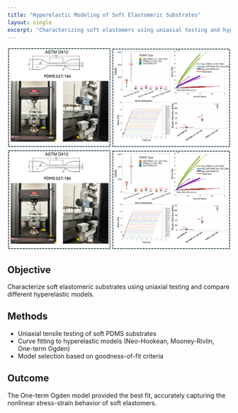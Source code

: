 ```yaml
---
title: "Hyperelastic Modeling of Soft Elastomeric Substrates"
layout: single
excerpt: "Characterizing soft elastomers using uniaxial testing and hyperelastic models."
---
```

<img src="/assets/images/Uniaxial_Testing.png" alt="Uniaxial_Testing_1" width="600"/>
<img src="/assets/images/Uniaxial_Testing.png" alt="Uniaxial_Testing_2" width="600"/>

## Objective
Characterize soft elastomeric substrates using uniaxial testing and compare different hyperelastic models.

## Methods
- Uniaxial tensile testing of soft PDMS substrates  
- Curve fitting to hyperelastic models (Neo-Hookean, Mooney-Rivlin, One-term Ogden)  
- Model selection based on goodness-of-fit criteria  

## Outcome
The One-term Ogden model provided the best fit, accurately capturing the nonlinear stress-strain behavior of soft elastomers.



